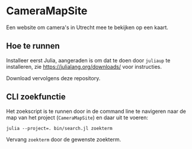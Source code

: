 # CameraMapSite

Een website om camera's in Utrecht mee te bekijken op een kaart.

## Hoe te runnen
Installeer eerst Julia, aangeraden is om dat te doen door `juliaup` te installeren, zie https://julialang.org/downloads/ voor instructies.

Download vervolgens deze repository.

## CLI zoekfunctie
Het zoekscript is te runnen door in de command line te navigeren naar de map van het project (`CameraMapSite`) en daar uit te voeren:

```julia --project=. bin/search.jl zoekterm```

Vervang `zoekterm` door de gewenste zoekterm.
